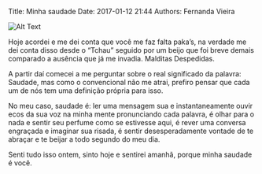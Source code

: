 Title: Minha saudade
Date: 2017-01-12 21:44
Authors: Fernanda Vieira

![Alt Text]({attach}images/saudade.jpg)

Hoje acordei e me dei conta que você me faz falta paka’s, na verdade me dei conta disso desde o “Tchau” seguido por um beijo que foi breve demais comparado a ausência que já me invadia. Malditas Despedidas.

A partir daí comecei a me perguntar sobre o real significado da palavra: Saudade, mas como o convencional não me atrai, prefiro pensar que cada um de nós tem uma definição própria para isso.

No meu caso, saudade é: ler uma mensagem sua e instantaneamente ouvir ecos da sua voz na minha mente pronunciando cada palavra, é olhar para o nada e sentir seu perfume como se estivesse aqui, é rever uma conversa engraçada e imaginar sua risada, é sentir desesperadamente vontade de te abraçar e te beijar a todo segundo do meu dia.

Senti tudo isso ontem, sinto hoje e sentirei amanhã, porque minha saudade é você.

